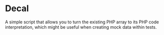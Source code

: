 # Decal

A simple script that allows you to turn the existing PHP array to its PHP code interpretation, which might be useful when creating mock data within tests.
